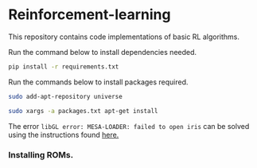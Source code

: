 # Reinforcement-learning
This repository contains code implementations of basic RL algorithms.

Run the command below to install dependencies needed.

```bash
pip install -r requirements.txt
```

Run the commands below to install packages required.

```bash
sudo add-apt-repository universe

sudo xargs -a packages.txt apt-get install
```
The error `libGL error: MESA-LOADER: failed to open iris` can be solved using the instructions found [here.](https://stackoverflow.com/questions/72110384/libgl-error-mesa-loader-failed-to-open-iris)


### Installing ROMs.
